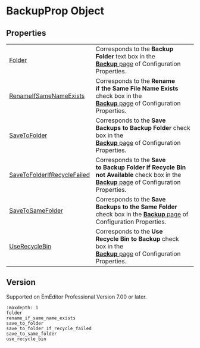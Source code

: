 # BackupProp Object

## Properties

|     |     |
| --- | --- |
| [Folder](folder) | Corresponds to the **Backup**<br>**Folder** text box in the <br> [**Backup** page](../../dlg/properties/backup/index) of Configuration Properties. |
| [RenameIfSameNameExists](rename_if_same_name_exists) | Corresponds to the **Rename**<br>**if the Same File Name Exists** check box in the <br> [**Backup** page](../../dlg/properties/backup/index) of Configuration Properties. |
| [SaveToFolder](save_to_folder) | Corresponds to the **Save Backups to Backup Folder** check box in the <br> [**Backup** page](../../dlg/properties/backup/index) of Configuration Properties. |
| [SaveToFolderIfRecycleFailed](save_to_folder_if_recycle_failed) | Corresponds to the **Save**<br>**to Backup Folder if Recycle Bin not Available** check box in the [**Backup** page](../../dlg/properties/backup/index) of Configuration Properties. |
| [SaveToSameFolder](save_to_same_folder) | Corresponds to the **Save**<br>**Backups to the Same Folder** check box in the [**Backup** page](../../dlg/properties/backup/index) of Configuration Properties. |
| [UseRecycleBin](use_recycle_bin) | Corresponds to the **Use**<br>**Recycle Bin to Backup** check box in the <br> [**Backup** page](../../dlg/properties/backup/index) of Configuration Properties. |

## Version

Supported on EmEditor Professional Version 7.00 or later.


```{toctree}
:maxdepth: 1
folder
rename_if_same_name_exists
save_to_folder
save_to_folder_if_recycle_failed
save_to_same_folder
use_recycle_bin
```

